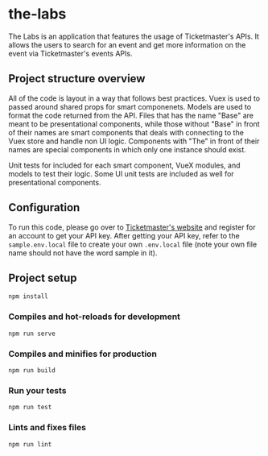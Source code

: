 # the-labs

The Labs is an application that features the usage of Ticketmaster's APIs. It allows the users to search for an event and get more information on the event via Ticketmaster's events APIs.

## Project structure overview

All of the code is layout in a way that follows best practices. Vuex is used to passed around shared props for smart
componenets. Models are used to format the code returned from the API. Files that has the name "Base" are meant to be presentational components, while those without "Base" in front of their names are smart components that deals with connecting to the Vuex store and handle non UI logic. Components with "The" in front of their names are special components in which only one instance should exist.

Unit tests for included for each smart component, VueX modules, and models to test their logic. Some UI unit tests are included as well for presentational components.

## Configuration

To run this code, please go over to [Ticketmaster's website](https://developer.ticketmaster.com/) and register for an account to get your API key. After getting your API key, refer to the `sample.env.local` file to create your own `.env.local` file (note your own file name should not have the word sample in it).

## Project setup

```
npm install
```

### Compiles and hot-reloads for development

```
npm run serve
```

### Compiles and minifies for production

```
npm run build
```

### Run your tests

```
npm run test
```

### Lints and fixes files

```
npm run lint
```
